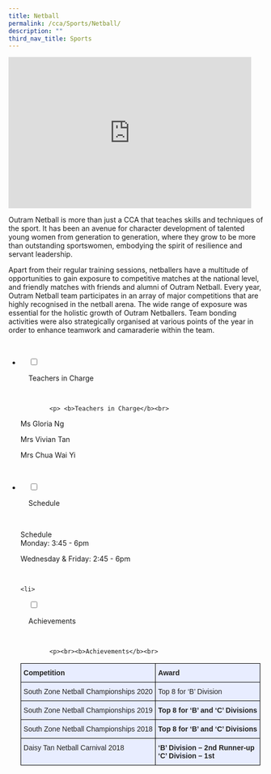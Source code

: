 ```yaml
---
title: Netball
permalink: /cca/Sports/Netball/
description: ""
third_nav_title: Sports
---
```

<iframe allowfullscreen="true" height="299" width="480" frameborder="0" src="https://docs.google.com/presentation/d/e/2PACX-1vTT5LnDZHbDfj5lTflc4ZAdu5H5ijDN7582MPRuDsEU9HVGY_2hhYfY-rulZ1p8IAY0Ss3DrvjkAGpY/embed?start=false&amp;loop=false&amp;delayms=3000"></iframe>

Outram Netball is more than just a CCA that teaches skills and techniques of the sport. It has been an avenue for character development of talented young women from generation to generation, where they grow to be more than outstanding sportswomen, embodying the spirit of resilience and servant leadership.&nbsp;

Apart from their regular training sessions, netballers have a multitude of opportunities to gain exposure to competitive matches at the national level, and friendly matches with friends and alumni of Outram Netball. Every year, Outram Netball team participates in an array of major competitions that are highly recognised in the netball arena. The wide range of exposure was essential for the holistic growth of Outram Netballers. Team bonding activities were also strategically organised at various points of the year in order to enhance teamwork and camaraderie within the team.

<ul class="jekyllcodex_accordion">

  <li>

    <input type="checkbox" id="accordion1">

    <label for="accordion1">Teachers in Charge</label>

    <div>

			<p> <b>Teachers in Charge</b><br>
				
Ms Gloria Ng<br>  
  
Mrs Vivian Tan<br>  

  
Mrs Chua Wai Yi<br>
			
</p>

    </div>

</li>
	<li>

    <input type="checkbox" id="accordion2">

    <label for="accordion2">Schedule </label>

    <div>

<p>Schedule<br> 
Monday: 3:45 - 6pm<br>

  

Wednesday & Friday: 2:45 - 6pm    <br></p>

    </div>

</li>
	
	<li>

    <input type="checkbox" id="accordion3">

    <label for="accordion3">Achievements</label>

    <div>

			<p><br><b>Achievements</b><br>
<style type="text/css">
.tg  {border-collapse:collapse;border-spacing:0;}
.tg td{border-color:black;border-style:solid;border-width:1px;font-family:Arial, sans-serif;font-size:14px;
  overflow:hidden;padding:10px 5px;word-break:normal;}
.tg th{border-color:black;border-style:solid;border-width:1px;font-family:Arial, sans-serif;font-size:14px;
  font-weight:normal;overflow:hidden;padding:10px 5px;word-break:normal;}
.tg .tg-vqm8{background-color:#E8EDFF;color:#222;text-align:left;vertical-align:top}
.tg .tg-u05r{background-color:#E8EDFF;color:#222;font-weight:bold;text-align:left;vertical-align:top}
.tg .tg-lr6o{background-color:#E8EDFF;color:#222;text-align:left;vertical-align:middle}
</style>
<table class="tg">
<thead>
  <tr>
    <th class="tg-u05r">Competition</th>
    <th class="tg-u05r">Award</th>
  </tr>
</thead>
<tbody>
  <tr>
    <td class="tg-lr6o"><span style="color:#222"> South Zone Netball Championships 2020</span></td>
    <td class="tg-lr6o"><span style="color:#222"> </span>Top 8 for ‘B’ Division</td>
  </tr>
  <tr>
    <td class="tg-lr6o"><span style="color:#222"> South Zone Netball Championships 2019</span><br></td>
    <td class="tg-u05r">Top 8 for ‘B’ and ‘C’ Divisions</td>
  </tr>
  <tr>
    <td class="tg-lr6o"><span style="color:#222"> South Zone Netball Championships 2018</span></td>
    <td class="tg-u05r">Top 8 for ‘B’ and ‘C’ Divisions</td>
  </tr>
  <tr>
    <td class="tg-vqm8">Daisy Tan Netball Carnival 2018<br><br></td>
    <td class="tg-u05r">‘B’ Division – 2nd Runner-up<br>‘C’ Division – 1st</td>
  </tr>
</tbody>
</table>
			</p>
			
    </div>

</li>
	
	

	
</ul>